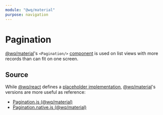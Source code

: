 ```yaml
---
module: "@wq/material"
purpose: navigation
---
```


# Pagination

[@wq/material]'s `<Pagination/>` [component] is used on list views with more records than can fit on one screen.

## Source

While [@wq/react] defines a [placeholder implementation][react-src], [@wq/material]'s versions are more useful as reference:

 * [Pagination.js (@wq/material)][material-src]
 * [Pagination.native.js (@wq/material)][material-native-src]

[component]: ./index.md
[@wq/react]: ../@wq/react.md
[@wq/material]: ../@wq/material.md

[react-src]: https://github.com/wq/wq.app/blob/main/packages/react/src/components/Pagination.js
[material-src]: https://github.com/wq/wq.app/blob/main/packages/material/src/components/Pagination.js
[material-native-src]: https://github.com/wq/wq.app/blob/main/packages/material/src/components/Pagination.native.js

